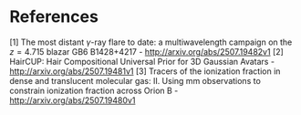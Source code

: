 # References
[1] The most distant $γ$-ray flare to date: a multiwavelength campaign on the $z = 4.715$ blazar GB6 B1428+4217 - http://arxiv.org/abs/2507.19482v1
[2] HairCUP: Hair Compositional Universal Prior for 3D Gaussian Avatars - http://arxiv.org/abs/2507.19481v1
[3] Tracers of the ionization fraction in dense and translucent molecular gas: II. Using mm observations to constrain ionization fraction across Orion B - http://arxiv.org/abs/2507.19480v1
